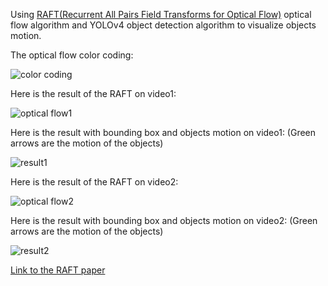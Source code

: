 Using [RAFT(Recurrent All Pairs Field Transforms for Optical Flow)](https://github.com/princeton-vl/RAFT) optical flow algorithm and YOLOv4 object detection algorithm to visualize objects motion.

The optical flow color coding:

![color coding](https://github.com/hankkkwu/RAFTwithYOLOv4/blob/main/color_coding.png)

Here is the result of the RAFT on video1:

![optical flow1](https://github.com/hankkkwu/RAFTwithYOLOv4/blob/main/outputs/output_flow1.gif)

Here is the result with bounding box and objects motion on video1:
(Green arrows are the motion of the objects)

![result1](https://github.com/hankkkwu/RAFTwithYOLOv4/blob/main/outputs/output_arrow1.gif)

Here is the result of the RAFT  on video2:

![optical flow2](https://github.com/hankkkwu/RAFTwithYOLOv4/blob/main/outputs/output_flow2.gif)

Here is the result with bounding box and objects motion on video2:
(Green arrows are the motion of the objects)

![result2](https://github.com/hankkkwu/RAFTwithYOLOv4/blob/main/outputs/output_arrow2.gif)

[Link to the RAFT paper](https://arxiv.org/pdf/2003.12039.pdf)